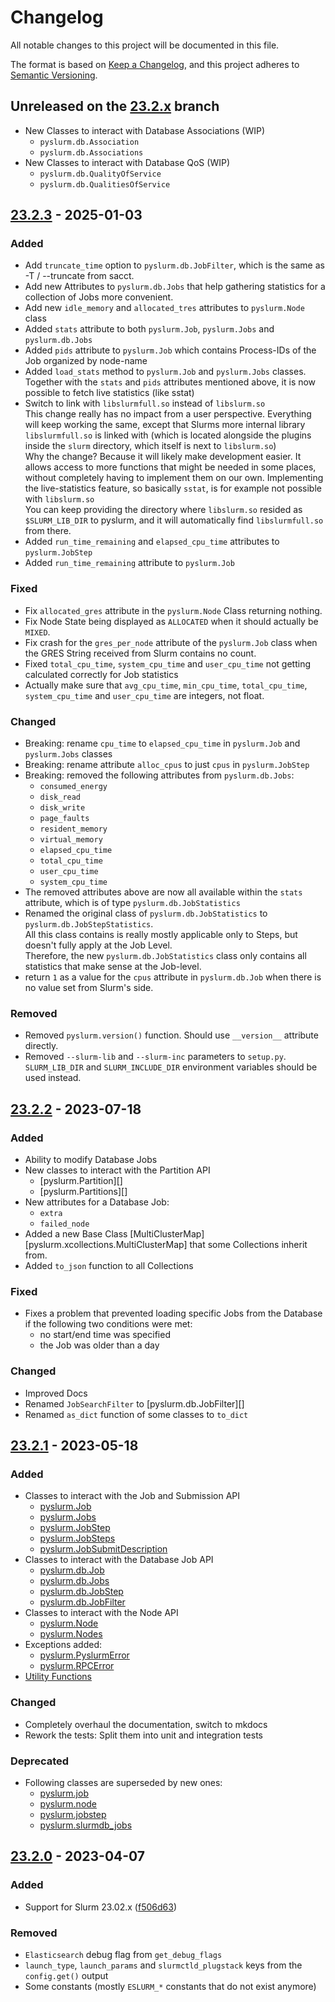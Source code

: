 # Changelog

All notable changes to this project will be documented in this file.

The format is based on [Keep a Changelog](https://keepachangelog.com/en/1.1.0/),
and this project adheres to [Semantic Versioning](https://semver.org/spec/v2.0.0.html).

## Unreleased on the [23.2.x](https://github.com/PySlurm/pyslurm/tree/23.2.x) branch

- New Classes to interact with Database Associations (WIP)
    - `pyslurm.db.Association`
    - `pyslurm.db.Associations`
- New Classes to interact with Database QoS (WIP)
    - `pyslurm.db.QualityOfService`
    - `pyslurm.db.QualitiesOfService`

## [23.2.3](https://github.com/PySlurm/pyslurm/releases/tag/v23.2.3) - 2025-01-03

### Added

- Add `truncate_time` option to `pyslurm.db.JobFilter`, which is the same as -T /
  --truncate from sacct.
- Add new Attributes to `pyslurm.db.Jobs` that help gathering statistics for a
  collection of Jobs more convenient.
- Add new `idle_memory` and `allocated_tres` attributes to `pyslurm.Node` class
- Added `stats` attribute to both `pyslurm.Job`, `pyslurm.Jobs` and
  `pyslurm.db.Jobs`
- Added `pids` attribute to `pyslurm.Job` which contains Process-IDs of the Job
  organized by node-name
- Added `load_stats` method to `pyslurm.Job` and `pyslurm.Jobs` classes.
  Together with the `stats` and `pids` attributes mentioned above, it is now
  possible to fetch live statistics (like sstat)
- Switch to link with `libslurmfull.so` instead of `libslurm.so`<br>
  This change really has no impact from a user perspective. Everything will
  keep working the same, except that Slurms more internal library
  `libslurmfull.so` is linked with (which is located alongside the plugins
  inside the `slurm` directory, which itself is next to `libslurm.so`)<br>
  Why the change? Because it will likely make development easier. It allows
  access to more functions that might be needed in some places, without
  completely having to implement them on our own. Implementing the
  live-statistics feature, so basically `sstat`, is for example not possible
  with `libslurm.so` <br>
  You can keep providing the directory where `libslurm.so` resided as
  `$SLURM_LIB_DIR` to pyslurm, and it will automatically find `libslurmfull.so`
  from there.
- Added `run_time_remaining` and `elapsed_cpu_time` attributes to `pyslurm.JobStep`
- Added `run_time_remaining` attribute to `pyslurm.Job`

### Fixed

- Fix `allocated_gres` attribute in the `pyslurm.Node` Class returning nothing.
- Fix Node State being displayed as `ALLOCATED` when it should actually be
  `MIXED`.
- Fix crash for the `gres_per_node` attribute of the `pyslurm.Job` class when
  the GRES String received from Slurm contains no count.
- Fixed `total_cpu_time`, `system_cpu_time` and `user_cpu_time` not getting
  calculated correctly for Job statistics
- Actually make sure that `avg_cpu_time`, `min_cpu_time`, `total_cpu_time`,
  `system_cpu_time` and `user_cpu_time` are integers, not float.

### Changed

- Breaking: rename `cpu_time` to `elapsed_cpu_time` in `pyslurm.Job` and
  `pyslurm.Jobs` classes
- Breaking: rename attribute `alloc_cpus` to just `cpus` in `pyslurm.JobStep`
- Breaking: removed the following attributes from `pyslurm.db.Jobs`:<br>
    * `consumed_energy`
    * `disk_read`
    * `disk_write`
    * `page_faults`
    * `resident_memory`
    * `virtual_memory`
    * `elapsed_cpu_time`
    * `total_cpu_time`
    * `user_cpu_time`
    * `system_cpu_time`
- The removed attributes above are now all available within the `stats`
  attribute, which is of type `pyslurm.db.JobStatistics`
- Renamed the original class of `pyslurm.db.JobStatistics` to
  `pyslurm.db.JobStepStatistics`.<br>
  All this class contains is really mostly applicable only to Steps, but
  doesn't fully apply at the Job Level.<br>
  Therefore, the new `pyslurm.db.JobStatistics` class only contains all
  statistics that make sense at the Job-level.
- return `1` as a value for the `cpus` attribute in `pyslurm.db.Job` when there
  is no value set from Slurm's side.

### Removed

- Removed `pyslurm.version()` function. Should use `__version__` attribute directly.
- Removed `--slurm-lib` and `--slurm-inc` parameters to `setup.py`.<br>
  `SLURM_LIB_DIR` and `SLURM_INCLUDE_DIR` environment variables should be used instead.

## [23.2.2](https://github.com/PySlurm/pyslurm/releases/tag/v23.2.2) - 2023-07-18

### Added

- Ability to modify Database Jobs
- New classes to interact with the Partition API
    - [pyslurm.Partition][]
    - [pyslurm.Partitions][]
- New attributes for a Database Job:
    - `extra`
    - `failed_node`
- Added a new Base Class [MultiClusterMap][pyslurm.xcollections.MultiClusterMap] that some Collections inherit from.
- Added `to_json` function to all Collections

### Fixed

- Fixes a problem that prevented loading specific Jobs from the Database if
  the following two conditions were met:
    - no start/end time was specified
    - the Job was older than a day

### Changed

- Improved Docs
- Renamed `JobSearchFilter` to [pyslurm.db.JobFilter][]
- Renamed `as_dict` function of some classes to `to_dict`

## [23.2.1](https://github.com/PySlurm/pyslurm/releases/tag/v23.2.1) - 2023-05-18

### Added

- Classes to interact with the Job and Submission API
    - [pyslurm.Job](https://pyslurm.github.io/23.2/reference/job/#pyslurm.Job)
    - [pyslurm.Jobs](https://pyslurm.github.io/23.2/reference/job/#pyslurm.Jobs)
    - [pyslurm.JobStep](https://pyslurm.github.io/23.2/reference/jobstep/#pyslurm.JobStep)
    - [pyslurm.JobSteps](https://pyslurm.github.io/23.2/reference/jobstep/#pyslurm.JobSteps)
    - [pyslurm.JobSubmitDescription](https://pyslurm.github.io/23.2/reference/jobsubmitdescription/#pyslurm.JobSubmitDescription)
- Classes to interact with the Database Job API
    - [pyslurm.db.Job](https://pyslurm.github.io/23.2/reference/db/job/#pyslurm.db.Job)
    - [pyslurm.db.Jobs](https://pyslurm.github.io/23.2/reference/db/job/#pyslurm.db.Jobs)
    - [pyslurm.db.JobStep](https://pyslurm.github.io/23.2/reference/db/jobstep/#pyslurm.db.JobStep)
    - [pyslurm.db.JobFilter](https://pyslurm.github.io/23.2/reference/db/jobsearchfilter/#pyslurm.db.JobFilter)
- Classes to interact with the Node API
    - [pyslurm.Node](https://pyslurm.github.io/23.2/reference/node/#pyslurm.Node)
    - [pyslurm.Nodes](https://pyslurm.github.io/23.2/reference/node/#pyslurm.Nodes)
- Exceptions added:
    - [pyslurm.PyslurmError](https://pyslurm.github.io/23.2/reference/exceptions/#pyslurm.PyslurmError)
    - [pyslurm.RPCError](https://pyslurm.github.io/23.2/reference/exceptions/#pyslurm.RPCError)
- [Utility Functions](https://pyslurm.github.io/23.2/reference/utilities/#pyslurm.utils)

### Changed

- Completely overhaul the documentation, switch to mkdocs
- Rework the tests: Split them into unit and integration tests

### Deprecated

- Following classes are superseded by new ones:
    - [pyslurm.job](https://pyslurm.github.io/23.2/reference/old/job/#pyslurm.job)
    - [pyslurm.node](https://pyslurm.github.io/23.2/reference/old/node/#pyslurm.node)
    - [pyslurm.jobstep](https://pyslurm.github.io/23.2/reference/old/jobstep/#pyslurm.jobstep)
    - [pyslurm.slurmdb_jobs](https://pyslurm.github.io/23.2/reference/old/db/job/#pyslurm.slurmdb_jobs)

## [23.2.0](https://github.com/PySlurm/pyslurm/releases/tag/v23.2.0) - 2023-04-07

### Added

- Support for Slurm 23.02.x ([f506d63](https://github.com/PySlurm/pyslurm/commit/f506d63634a9b20bfe475534589300beff4a8843))

### Removed

- `Elasticsearch` debug flag from `get_debug_flags`
- `launch_type`, `launch_params` and `slurmctld_plugstack` keys from the
  `config.get()` output
- Some constants (mostly `ESLURM_*` constants that do not exist
  anymore)
